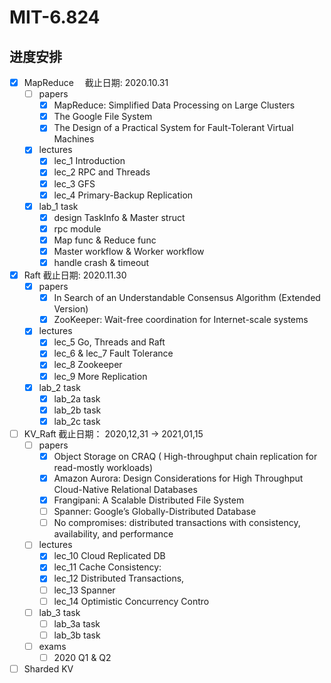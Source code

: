 # MIT-6.824

## 进度安排

- [x] MapReduce 　截止日期: 2020.10.31
  - [ ] papers
    - [x] MapReduce: Simplified Data Processing on Large Clusters
    - [x] The Google File System
    - [x] The Design of a Practical System for Fault-Tolerant Virtual Machines
  - [x] lectures
    - [x] lec_1 Introduction
    - [x] lec_2 RPC and Threads
    - [x] lec_3 GFS
    - [x] lec_4 Primary-Backup Replication
  - [x] lab_1 task
    - [x] design TaskInfo & Master struct
    - [x] rpc module
    - [x] Map func & Reduce func
    - [x] Master workflow & Worker workflow
    - [x] handle crash & timeout
- [x] Raft 截止日期: 2020.11.30
  - [x] papers
    - [x] In Search of an Understandable Consensus Algorithm (Extended Version)
    - [x] ZooKeeper: Wait-free coordination for Internet-scale systems
  - [x] lectures
    - [x] lec_5 Go, Threads and Raft
    - [x] lec_6 & lec_7 Fault Tolerance
    - [x] lec_8 Zookeeper
    - [x] lec_9 More Replication
  - [x] lab_2 task
    - [x] lab_2a task
    - [x] lab_2b task
    - [x] lab_2c task
- [ ] KV_Raft 截止日期： 2020,12,31 -> 2021,01,15
  - [ ] papers
    - [x] Object Storage on CRAQ ( High-throughput chain replication for read-mostly workloads)
    - [x] Amazon Aurora: Design Considerations for High Throughput Cloud-Native Relational Databases
    - [x] Frangipani: A Scalable Distributed File System
    - [ ] Spanner: Google’s Globally-Distributed Database
    - [ ] No compromises: distributed transactions with consistency, availability, and performance
  - [ ] lectures
    - [x] lec_10 Cloud Replicated DB
    - [x] lec_11 Cache Consistency:
    - [x] lec_12 Distributed Transactions,
    - [ ] lec_13 Spanner
    - [ ] lec_14 Optimistic Concurrency Contro
  - [ ] lab_3 task
    - [ ] lab_3a task
    - [ ] lab_3b task
  - [ ] exams
    - [ ] 2020 Q1 & Q2
- [ ] Sharded KV
